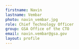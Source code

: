 ```yaml
---
firstname: Navin
lastname: Vembar
photo: navin_vembar.jpg
role: Chief Technology Officer
group: GSA Office of the CTO
email: navin.vembar@gsa.gov
layout: profile
---
```

